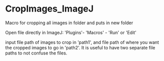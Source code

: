 # CropImages_ImageJ
Macro for cropping all images in folder and puts in new folder

Open file directly in ImageJ: 'Plugins'- 'Macros' - 'Run' or 'Edit'

input file path of images to crop in 'path1', and file path of where you want the cropped images to go in 'path2'. It is useful to have two separate file paths to not confuse the files. 
